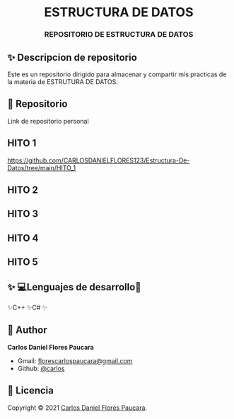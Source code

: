 <h1 align="center">ESTRUCTURA DE DATOS</h1>
<h3 align="center">REPOSITORIO DE ESTRUCTURA DE DATOS</h3>

## ✨ Descripcion de repositorio

Este es un repositorio dirigido para almacenar y compartir mis practicas de la materia de ESTRUTURA DE DATOS.


## 🚀 Repositorio

Link de repositorio personal





## HITO 1

https://github.com/CARLOSDANIELFLORES123/Estructura-De-Datos/tree/main/HITO_1

## HITO 2



## HITO 3




## HITO 4


## HITO 5



## ✨ 💻Lenguajes de desarrollo👻
✨C++
✨C#
✨ 

## 👤 Author

**Carlos Daniel Flores Paucara**

- Gmail: [florescarlospaucara@gmail.com]()
- Github: [@carlos](https://github.com/CARLOSDANIELFLORES123/Estructura-De-Datos)

## 📝 Licencia

Copyright © 2021 [Carlos Daniel Flores Paucara](https://github.com/CARLOSDANIELFLORES123/Estructura-De-Datos).


